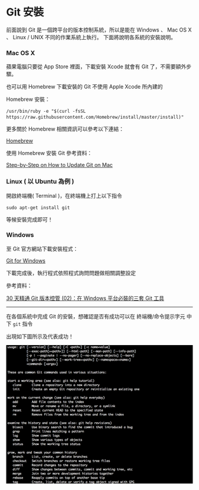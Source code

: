 # Git 安裝

前面說到 Git 是一個跨平台的版本控制系統，所以是能在 Windows 、 Mac OS X 、 Linux / UNIX 不同的作業系統上執行。
下面將說明各系統的安裝說明。

### Mac OS X

蘋果電腦只要從 App Store 裡面，下載安裝 Xcode 就會有 Git 了，不需要額外步驟。

也可以用 Homebrew 下載安裝的 Git 不使用 Apple Xcode 所內建的

Homebrew 安裝：

```
/usr/bin/ruby -e "$(curl -fsSL https://raw.githubusercontent.com/Homebrew/install/master/install)"
```

更多關於 Homebrew 相關資訊可以參考以下連結：

[Homebrew](http://brew.sh/)

使用 Homebrew 安裝 Git 參考資料：

[Step-by-Step on How to Update Git on Mac](http://michaelcrump.net/step-by-step-how-to-update-git/)


### Linux ( 以 Ubuntu 為例 )

開啟終端機( Terminal )，在終端機上打上以下指令

```
sudo apt-get install git
```

等候安裝完成即可！

### Windows

至 Git 官方網站下載安裝程式：

[Git for Windows](https://git-scm.com/downloads)

下載完成後，執行程式依照程式詢問問題做相關調整設定

參考資料：

[30 天精通 Git 版本控管 (02)：在 Windows 平台必裝的三套 Git 工具](http://ithelp.ithome.com.tw/articles/10132333)

-----------------------------------------------

在各個系統中完成 Git 的安裝，想確認是否有成功可以在 終端機/命令提示字元 中下 `git` 指令

出現如下圖所示及代表成功！

![git01](/images/git01.png)

